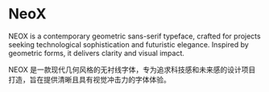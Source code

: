 # NeoX
NEOX is a contemporary geometric sans-serif typeface, crafted for projects seeking technological sophistication and futuristic elegance. Inspired by geometric forms, it delivers clarity and visual impact. 

NEOX 是一款现代几何风格的无衬线字体，专为追求科技感和未来感的设计项目打造，旨在提供清晰且具有视觉冲击力的字体体验。
